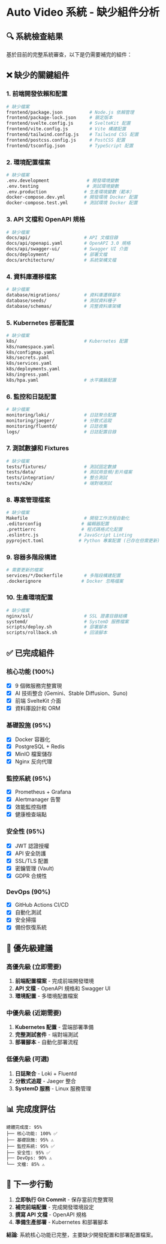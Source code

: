 # Auto Video 系統 - 缺少組件分析

## 🔍 系統檢查結果

基於目前的完整系統審查，以下是仍需要補完的組件：

## ❌ 缺少的關鍵組件

### 1. 前端開發依賴和配置
```bash
# 缺少檔案
frontend/package.json          # Node.js 依賴管理
frontend/package-lock.json     # 鎖定版本
frontend/svelte.config.js      # SvelteKit 配置
frontend/vite.config.js        # Vite 構建配置
frontend/tailwind.config.js    # Tailwind CSS 配置
frontend/postcss.config.js     # PostCSS 配置
frontend/tsconfig.json         # TypeScript 配置
```

### 2. 環境配置檔案
```bash
# 缺少檔案
.env.development              # 開發環境變數
.env.testing                  # 測試環境變數
.env.production              # 生產環境變數（範本）
docker-compose.dev.yml       # 開發環境 Docker 配置
docker-compose.test.yml      # 測試環境 Docker 配置
```

### 3. API 文檔和 OpenAPI 規格
```bash
# 缺少檔案
docs/api/                    # API 文檔目錄
docs/api/openapi.yaml        # OpenAPI 3.0 規格
docs/api/swagger-ui/         # Swagger UI 介面
docs/deployment/             # 部署文檔
docs/architecture/           # 系統架構文檔
```

### 4. 資料庫遷移檔案
```bash
# 缺少檔案
database/migrations/         # 資料庫遷移腳本
database/seeds/              # 測試資料種子
database/schemas/            # 完整資料庫架構
```

### 5. Kubernetes 部署配置
```bash
# 缺少檔案
k8s/                         # Kubernetes 配置
k8s/namespace.yaml
k8s/configmap.yaml
k8s/secrets.yaml
k8s/services.yaml
k8s/deployments.yaml
k8s/ingress.yaml
k8s/hpa.yaml                 # 水平擴展配置
```

### 6. 監控和日誌配置
```bash
# 缺少檔案
monitoring/loki/             # 日誌聚合配置
monitoring/jaeger/           # 分散式追蹤
monitoring/fluentd/          # 日誌收集
logs/                        # 日誌配置目錄
```

### 7. 測試數據和 Fixtures
```bash
# 缺少檔案
tests/fixtures/              # 測試固定數據
tests/data/                  # 測試用音頻/影片檔案
tests/integration/           # 整合測試
tests/e2e/                   # 端對端測試
```

### 8. 專案管理檔案
```bash
# 缺少檔案
Makefile                     # 開發工作流程自動化
.editorconfig               # 編輯器配置
.prettierrc                 # 程式碼格式化配置
.eslintrc.js               # JavaScript Linting
pyproject.toml             # Python 專案配置 (已存在但需更新)
```

### 9. 容器多階段構建
```bash
# 需要更新的檔案
services/*/Dockerfile        # 多階段構建配置
.dockerignore               # Docker 忽略檔案
```

### 10. 生產環境配置
```bash
# 缺少檔案
nginx/ssl/                   # SSL 證書目錄結構
systemd/                     # SystemD 服務檔案
scripts/deploy.sh            # 部署腳本
scripts/rollback.sh          # 回滾腳本
```

## ✅ 已完成組件

### 核心功能 (100%)
- [x] 9 個微服務完整實現
- [x] AI 技術整合 (Gemini、Stable Diffusion、Suno)
- [x] 前端 SvelteKit 介面
- [x] 資料庫設計和 ORM

### 基礎設施 (95%)
- [x] Docker 容器化
- [x] PostgreSQL + Redis
- [x] MinIO 檔案儲存
- [x] Nginx 反向代理

### 監控系統 (95%)
- [x] Prometheus + Grafana
- [x] Alertmanager 告警
- [x] 效能監控指標
- [x] 健康檢查端點

### 安全性 (95%)
- [x] JWT 認證授權
- [x] API 安全防護
- [x] SSL/TLS 配置
- [x] 密鑰管理 (Vault)
- [x] GDPR 合規性

### DevOps (90%)
- [x] GitHub Actions CI/CD
- [x] 自動化測試
- [x] 安全掃描
- [x] 備份恢復系統

## 🎯 優先級建議

### 高優先級 (立即需要)
1. **前端配置檔案** - 完成前端開發環境
2. **API 文檔** - OpenAPI 規格和 Swagger UI
3. **環境配置** - 多環境配置檔案

### 中優先級 (近期需要)
1. **Kubernetes 配置** - 雲端部署準備
2. **完整測試套件** - 端對端測試
3. **部署腳本** - 自動化部署流程

### 低優先級 (可選)
1. **日誌聚合** - Loki + Fluentd
2. **分散式追蹤** - Jaeger 整合
3. **SystemD 服務** - Linux 服務管理

## 📊 完成度評估

```
總體完成度: 95%
├── 核心功能: 100% ✅
├── 基礎設施: 95% ⚠️
├── 監控系統: 95% ✅
├── 安全性: 95% ✅
├── DevOps: 90% ⚠️
└── 文檔: 85% ⚠️
```

## 🚀 下一步行動

1. **立即執行 Git Commit** - 保存當前完整實現
2. **補完前端配置** - 完成開發環境設定
3. **撰寫 API 文檔** - OpenAPI 規格
4. **準備生產部署** - Kubernetes 和部署腳本

**結論**: 系統核心功能已完整，主要缺少開發配置和部署配置檔案。